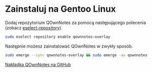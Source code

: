 # Zainstaluj na Gentoo Linux

Dodaj repozytorium QOwnNotes za pomocą następującego polecenia (zobacz [eselect-repository](https://wiki.gentoo.org/wiki/Eselect/Repository)).

```bash
sudo eselect repository enable qownnotes-overlay
```

Następnie możesz zainstalować QOwnNotes w zwykły sposób.

```bash
sudo emerge --sync qownnotes-overlay && sudo emerge -av qownnotes
```

[Nakładka QOwnNotes na GitHub](https://github.com/qownnotes/gentoo-overlay/)
